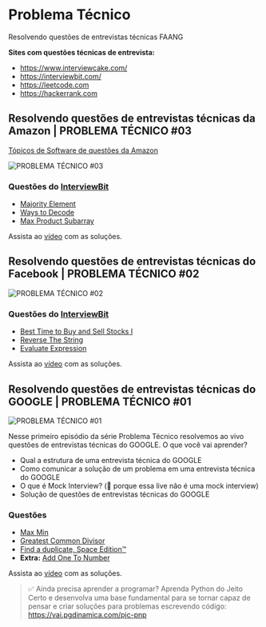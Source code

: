# Problema Técnico
Resolvendo questões de entrevistas técnicas FAANG

**Sites com questões técnicas de entrevista:**
* https://www.interviewcake.com/
* https://interviewbit.com/
* https://leetcode.com
* https://hackerrank.com

## Resolvendo questões de entrevistas técnicas da Amazon | PROBLEMA TÉCNICO #03

[Tópicos de Software de questões da Amazon](https://www.amazon.jobs/en/landing_pages/software-development-topics)

![PROBLEMA TÉCNICO #03](https://i.ytimg.com/vi/OFAbSGrDiAU/mqdefault.jpg)

### Questões do [InterviewBit](https://www.interviewbit.com/facebook-interview-questions/)


* [Majority Element](https://www.interviewbit.com/problems/majority-element/)
* [Ways to Decode](https://www.interviewbit.com/problems/ways-to-decode/)
* [Max Product Subarray](https://www.interviewbit.com/problems/max-product-subarray/)

Assista ao [vídeo](https://youtu.be/OFAbSGrDiAU) com as soluções.

## Resolvendo questões de entrevistas técnicas do Facebook | PROBLEMA TÉCNICO #02

![PROBLEMA TÉCNICO #02](https://i.ytimg.com/vi/0HvJj3ZsOm4/mqdefault.jpg)

### Questões do [InterviewBit](https://www.interviewbit.com/facebook-interview-questions/)

* [Best Time to Buy and Sell Stocks I](https://www.interviewbit.com/problems/best-time-to-buy-and-sell-stocks-i/)
* [Reverse The String](https://www.interviewbit.com/problems/reverse-the-string/)
* [Evaluate Expression](https://www.interviewbit.com/problems/evaluate-expression/)

Assista ao [vídeo](https://youtu.be/0HvJj3ZsOm4) com as soluções.


## Resolvendo questões de entrevistas técnicas do GOOGLE | PROBLEMA TÉCNICO #01

![PROBLEMA TÉCNICO #01](https://i.ytimg.com/vi/-VpH54mhSu4/mqdefault.jpg)

Nesse primeiro episódio da série Problema Técnico resolvemos ao vivo questões de entrevistas técnicas do GOOGLE. O que você vai aprender?

* Qual a estrutura de uma entrevista técnica do GOOGLE 
* Como comunicar a solução de um problema em uma entrevista técnica do GOOGLE 
* O que é Mock Interview? (🚨 porque essa live não é uma mock interview)
* Solução de questões de entrevistas técnicas do GOOGLE

### Questões

* [Max Min](https://www.interviewbit.com/problems/max-min-05542f2f-69aa-4253-9cc7-84eb7bf739c4/)
* [Greatest Common Divisor](https://www.interviewbit.com/problems/greatest-common-divisor/)
* [Find a duplicate, Space Edition™](https://www.interviewcake.com/question/python/find-duplicate-optimize-for-space?) 
* **Extra:** [Add One To Number](https://www.interviewbit.com/problems/add-one-to-number/)

Assista ao [vídeo](https://youtu.be/-VpH54mhSu4) com as soluções.


> ✅  Ainda precisa aprender a programar? Aprenda Python do Jeito Certo e desenvolva uma base fundamental para se tornar capaz de pensar e criar soluções para problemas escrevendo código: https://vai.pgdinamica.com/pjc-pnp
